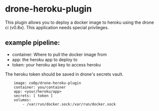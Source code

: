 drone-heroku-plugin
===================

This plugin allows you to deploy a docker image to heroku using the drone ci (v0.8x). This application needs special privileges. 

example pipeline:
-----------------

 * container: Where to pull the docker image from
 * app: the heroku app to deploy to
 * token: your heroku api key to access heroku  

The heroku token should be saved in drone's secrets vault.

```deploy:
    image: co0p/drone-heroku-plugin
    container: you/container
    app: <your/heroku/app>
    secrets: [ token ]
    volumes:
        - /var/run/docker.sock:/var/run/docker.sock
```
